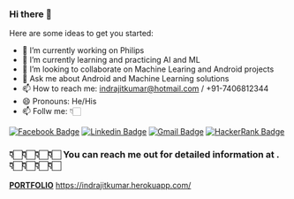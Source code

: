 ### Hi there 👋

<!--
**indrajitkumar/indrajitkumar** is a ✨ _special_ ✨ repository because its `README.md` (this file) appears on your GitHub profile.
-->
Here are some ideas to get you started:

- 🔭 I’m currently working on Philips
- 🌱 I’m currently learning and practicing AI and ML
- 👯 I’m looking to collaborate on Machine Learing and Android projects
- 💬 Ask me about Android and Machine Learning solutions
- 📫 How to reach me: indrajitkumar@hotmail.com / +91-7406812344
- 😄 Pronouns: He/His 
- 📫 Follw me: 👇🏻

[![Facebook Badge](https://img.shields.io/badge/Indrajit--kumar-blue?style=flat-square&logo=Facebook&logoColor=white&link=https://www.facebook.com/indrajit.kumar)](https://www.facebook.com/indrajit.kumar) [![Linkedin Badge](https://img.shields.io/badge/Indrajit--kumar-blue?style=flat-square&logo=Linkedin&logoColor=white&link=https://www.linkedin.com/in/indrajit-kumar/)](https://www.linkedin.com/in/indrajit-kumar/) [![Gmail Badge](https://img.shields.io/badge/-Indrajit--kumar-c14438?style=flat-circle&logo=Gmail&logoColor=white&link=mailto:indrajitkumar@hotmail.com)](mailto:indrajitkumar@hotmail.com) [![HackerRank Badge](https://img.shields.io/badge/-IndrajitKumar-black?style=flat-square&logo=HackerRank&logoColor=white&link=https://www.hackerrank.com/indrajitkumar1)](https://www.hackerrank.com/indrajitkumar1)




###            👇🏻👇🏻👇🏻👇🏻 You can reach me out for detailed information at .👇🏻👇🏻👇🏻👇🏻
   [**PORTFOLIO**](https://indrajitkumar.herokuapp.com/)
                                            https://indrajitkumar.herokuapp.com/
    
